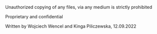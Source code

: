 Unauthorized copying of any files, via any medium is strictly prohibited

Proprietary and confidential

Written by Wojciech Wencel and Kinga Piliczewska, 12.09.2022
